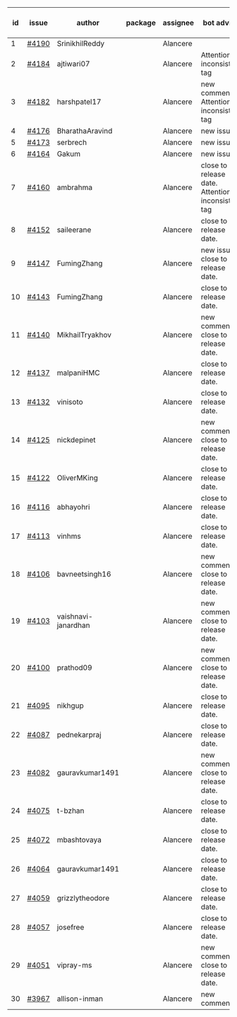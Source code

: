 | id | issue | author | package | assignee | bot advice | created date of issue | target release date | date from target |
| ------ | ------ | ------ | ------ | ------ | ------ | ------ | ------ | :-----: |
| 1 | [#4190](https://github.com/Azure/sdk-release-request/issues/4190) | SrinikhilReddy |  | Alancere |  | 05-23 | 06-23 |  |
| 2 | [#4184](https://github.com/Azure/sdk-release-request/issues/4184) | ajtiwari07 |  | Alancere | Attention to inconsistent tag | 05-22 | 06-23 |  |
| 3 | [#4182](https://github.com/Azure/sdk-release-request/issues/4182) | harshpatel17 |  | Alancere | new comment. Attention to inconsistent tag | 05-18 | 06-23 |  |
| 4 | [#4176](https://github.com/Azure/sdk-release-request/issues/4176) | BharathaAravind |  | Alancere | new issue. | 05-18 | 06-23 |  |
| 5 | [#4173](https://github.com/Azure/sdk-release-request/issues/4173) | serbrech |  | Alancere | new issue. | 05-18 | 06-23 |  |
| 6 | [#4164](https://github.com/Azure/sdk-release-request/issues/4164) | Gakum |  | Alancere | new issue. | 05-14 | 06-23 |  |
| 7 | [#4160](https://github.com/Azure/sdk-release-request/issues/4160) | ambrahma |  | Alancere | close to release date.  Attention to inconsistent tag | 05-11 | 05-26 | 2 |
| 8 | [#4152](https://github.com/Azure/sdk-release-request/issues/4152) | saileerane |  | Alancere | close to release date.  | 05-10 | 05-26 | 2 |
| 9 | [#4147](https://github.com/Azure/sdk-release-request/issues/4147) | FumingZhang |  | Alancere | new issue. close to release date.  | 05-08 | 05-26 | 2 |
| 10 | [#4143](https://github.com/Azure/sdk-release-request/issues/4143) | FumingZhang |  | Alancere | close to release date.  | 05-08 | 05-26 | 2 |
| 11 | [#4140](https://github.com/Azure/sdk-release-request/issues/4140) | MikhailTryakhov |  | Alancere | new comment. close to release date.  | 05-07 | 05-26 | 2 |
| 12 | [#4137](https://github.com/Azure/sdk-release-request/issues/4137) | malpaniHMC |  | Alancere | close to release date.  | 05-05 | 05-26 | 2 |
| 13 | [#4132](https://github.com/Azure/sdk-release-request/issues/4132) | vinisoto |  | Alancere | close to release date.  | 05-05 | 05-26 | 2 |
| 14 | [#4125](https://github.com/Azure/sdk-release-request/issues/4125) | nickdepinet |  | Alancere | new comment. close to release date.  | 05-04 | 05-26 | 2 |
| 15 | [#4122](https://github.com/Azure/sdk-release-request/issues/4122) | OliverMKing |  | Alancere | close to release date.  | 05-01 | 05-26 | 2 |
| 16 | [#4116](https://github.com/Azure/sdk-release-request/issues/4116) | abhayohri |  | Alancere | close to release date.  | 05-01 | 05-26 | 2 |
| 17 | [#4113](https://github.com/Azure/sdk-release-request/issues/4113) | vinhms |  | Alancere | close to release date.  | 04-28 | 05-26 | 2 |
| 18 | [#4106](https://github.com/Azure/sdk-release-request/issues/4106) | bavneetsingh16 |  | Alancere | new comment. close to release date.  | 04-28 | 05-26 | 2 |
| 19 | [#4103](https://github.com/Azure/sdk-release-request/issues/4103) | vaishnavi-janardhan |  | Alancere | new comment. close to release date.  | 04-27 | 05-26 | 2 |
| 20 | [#4100](https://github.com/Azure/sdk-release-request/issues/4100) | prathod09 |  | Alancere | new comment. close to release date.  | 04-26 | 05-26 | 2 |
| 21 | [#4095](https://github.com/Azure/sdk-release-request/issues/4095) | nikhgup |  | Alancere | close to release date.  | 04-26 | 05-26 | 2 |
| 22 | [#4087](https://github.com/Azure/sdk-release-request/issues/4087) | pednekarpraj |  | Alancere | close to release date.  | 04-25 | 05-26 | 2 |
| 23 | [#4082](https://github.com/Azure/sdk-release-request/issues/4082) | gauravkumar1491 |  | Alancere | new comment. close to release date.  | 04-24 | 05-26 | 2 |
| 24 | [#4075](https://github.com/Azure/sdk-release-request/issues/4075) | t-bzhan |  | Alancere | close to release date.  | 04-23 | 05-26 | 2 |
| 25 | [#4072](https://github.com/Azure/sdk-release-request/issues/4072) | mbashtovaya |  | Alancere | close to release date.  | 04-21 | 05-26 | 2 |
| 26 | [#4064](https://github.com/Azure/sdk-release-request/issues/4064) | gauravkumar1491 |  | Alancere | close to release date.  | 04-18 | 05-26 | 2 |
| 27 | [#4059](https://github.com/Azure/sdk-release-request/issues/4059) | grizzlytheodore |  | Alancere | close to release date.  | 04-18 | 05-26 | 2 |
| 28 | [#4057](https://github.com/Azure/sdk-release-request/issues/4057) | josefree |  | Alancere | close to release date.  | 04-18 | 05-26 | 2 |
| 29 | [#4051](https://github.com/Azure/sdk-release-request/issues/4051) | vipray-ms |  | Alancere | new comment. close to release date.  | 04-17 | 05-26 | 2 |
| 30 | [#3967](https://github.com/Azure/sdk-release-request/issues/3967) | allison-inman |  | Alancere | new comment. | 03-22 | 04-28 |  |
